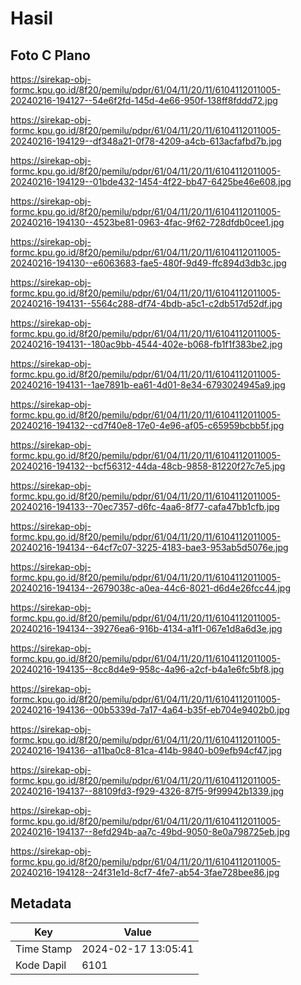 # Hasil

## Foto C Plano

https://sirekap-obj-formc.kpu.go.id/8f20/pemilu/pdpr/61/04/11/20/11/6104112011005-20240216-194127--54e6f2fd-145d-4e66-950f-138ff8fddd72.jpg

https://sirekap-obj-formc.kpu.go.id/8f20/pemilu/pdpr/61/04/11/20/11/6104112011005-20240216-194129--df348a21-0f78-4209-a4cb-613acfafbd7b.jpg

https://sirekap-obj-formc.kpu.go.id/8f20/pemilu/pdpr/61/04/11/20/11/6104112011005-20240216-194129--01bde432-1454-4f22-bb47-6425be46e608.jpg

https://sirekap-obj-formc.kpu.go.id/8f20/pemilu/pdpr/61/04/11/20/11/6104112011005-20240216-194130--4523be81-0963-4fac-9f62-728dfdb0cee1.jpg

https://sirekap-obj-formc.kpu.go.id/8f20/pemilu/pdpr/61/04/11/20/11/6104112011005-20240216-194130--e6063683-fae5-480f-9d49-ffc894d3db3c.jpg

https://sirekap-obj-formc.kpu.go.id/8f20/pemilu/pdpr/61/04/11/20/11/6104112011005-20240216-194131--5564c288-df74-4bdb-a5c1-c2db517d52df.jpg

https://sirekap-obj-formc.kpu.go.id/8f20/pemilu/pdpr/61/04/11/20/11/6104112011005-20240216-194131--180ac9bb-4544-402e-b068-fb1f1f383be2.jpg

https://sirekap-obj-formc.kpu.go.id/8f20/pemilu/pdpr/61/04/11/20/11/6104112011005-20240216-194131--1ae7891b-ea61-4d01-8e34-6793024945a9.jpg

https://sirekap-obj-formc.kpu.go.id/8f20/pemilu/pdpr/61/04/11/20/11/6104112011005-20240216-194132--cd7f40e8-17e0-4e96-af05-c65959bcbb5f.jpg

https://sirekap-obj-formc.kpu.go.id/8f20/pemilu/pdpr/61/04/11/20/11/6104112011005-20240216-194132--bcf56312-44da-48cb-9858-81220f27c7e5.jpg

https://sirekap-obj-formc.kpu.go.id/8f20/pemilu/pdpr/61/04/11/20/11/6104112011005-20240216-194133--70ec7357-d6fc-4aa6-8f77-cafa47bb1cfb.jpg

https://sirekap-obj-formc.kpu.go.id/8f20/pemilu/pdpr/61/04/11/20/11/6104112011005-20240216-194134--64cf7c07-3225-4183-bae3-953ab5d5076e.jpg

https://sirekap-obj-formc.kpu.go.id/8f20/pemilu/pdpr/61/04/11/20/11/6104112011005-20240216-194134--2679038c-a0ea-44c6-8021-d6d4e26fcc44.jpg

https://sirekap-obj-formc.kpu.go.id/8f20/pemilu/pdpr/61/04/11/20/11/6104112011005-20240216-194134--39276ea6-916b-4134-a1f1-067e1d8a6d3e.jpg

https://sirekap-obj-formc.kpu.go.id/8f20/pemilu/pdpr/61/04/11/20/11/6104112011005-20240216-194135--8cc8d4e9-958c-4a96-a2cf-b4a1e6fc5bf8.jpg

https://sirekap-obj-formc.kpu.go.id/8f20/pemilu/pdpr/61/04/11/20/11/6104112011005-20240216-194136--00b5339d-7a17-4a64-b35f-eb704e9402b0.jpg

https://sirekap-obj-formc.kpu.go.id/8f20/pemilu/pdpr/61/04/11/20/11/6104112011005-20240216-194136--a11ba0c8-81ca-414b-9840-b09efb94cf47.jpg

https://sirekap-obj-formc.kpu.go.id/8f20/pemilu/pdpr/61/04/11/20/11/6104112011005-20240216-194137--88109fd3-f929-4326-87f5-9f99942b1339.jpg

https://sirekap-obj-formc.kpu.go.id/8f20/pemilu/pdpr/61/04/11/20/11/6104112011005-20240216-194137--8efd294b-aa7c-49bd-9050-8e0a798725eb.jpg

https://sirekap-obj-formc.kpu.go.id/8f20/pemilu/pdpr/61/04/11/20/11/6104112011005-20240216-194128--24f31e1d-8cf7-4fe7-ab54-3fae728bee86.jpg


## Metadata

| Key        | Value               |
| ---------- | ------------------- |
| Time Stamp | 2024-02-17 13:05:41 |
| Kode Dapil | 6101                |



